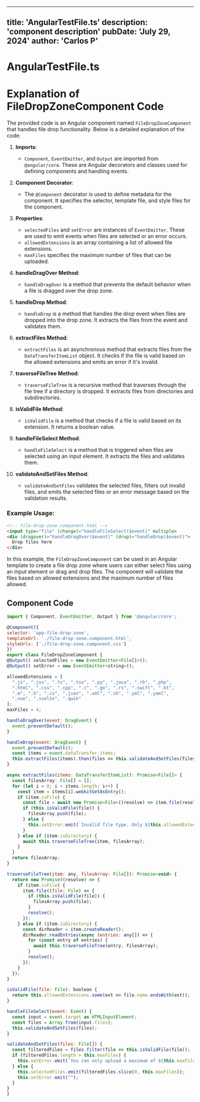---
  title: 'AngularTestFile.ts'
  description: 'component description'
  pubDate: 'July 29, 2024'
  author: 'Carlos P'
  ---
  
  
  
  # AngularTestFile.ts
  # Explanation of FileDropZoneComponent Code

The provided code is an Angular component named `FileDropZoneComponent` that handles file drop functionality. Below is a detailed explanation of the code:

1. **Imports**:
   - `Component`, `EventEmitter`, and `Output` are imported from `@angular/core`. These are Angular decorators and classes used for defining components and handling events.

2. **Component Decorator**:
   - The `@Component` decorator is used to define metadata for the component. It specifies the selector, template file, and style files for the component.

3. **Properties**:
   - `selectedFiles` and `setError` are instances of `EventEmitter`. These are used to emit events when files are selected or an error occurs.
   - `allowedExtensions` is an array containing a list of allowed file extensions.
   - `maxFiles` specifies the maximum number of files that can be uploaded.

4. **handleDragOver Method**:
   - `handleDragOver` is a method that prevents the default behavior when a file is dragged over the drop zone.

5. **handleDrop Method**:
   - `handleDrop` is a method that handles the drop event when files are dropped into the drop zone. It extracts the files from the event and validates them.

6. **extractFiles Method**:
   - `extractFiles` is an asynchronous method that extracts files from the `DataTransferItemList` object. It checks if the file is valid based on the allowed extensions and emits an error if it's invalid.

7. **traverseFileTree Method**:
   - `traverseFileTree` is a recursive method that traverses through the file tree if a directory is dropped. It extracts files from directories and subdirectories.

8. **isValidFile Method**:
   - `isValidFile` is a method that checks if a file is valid based on its extension. It returns a boolean value.

9. **handleFileSelect Method**:
   - `handleFileSelect` is a method that is triggered when files are selected using an input element. It extracts the files and validates them.

10. **validateAndSetFiles Method**:
    - `validateAndSetFiles` validates the selected files, filters out invalid files, and emits the selected files or an error message based on the validation results.

### Example Usage:
```html
<!-- file-drop-zone.component.html -->
<input type="file" (change)="handleFileSelect($event)" multiple>
<div (dragover)="handleDragOver($event)" (drop)="handleDrop($event)">
  Drop files here
</div>
```

In this example, the `FileDropZoneComponent` can be used in an Angular template to create a file drop zone where users can either select files using an input element or drag and drop files. The component will validate the files based on allowed extensions and the maximum number of files allowed.
  
  ## Component Code
  ```jsx
  import { Component, EventEmitter, Output } from '@angular/core';

@Component({
  selector: 'app-file-drop-zone',
  templateUrl: './file-drop-zone.component.html',
  styleUrls: ['./file-drop-zone.component.css']
})
export class FileDropZoneComponent {
  @Output() selectedFiles = new EventEmitter<File[]>();
  @Output() setError = new EventEmitter<string>();

  allowedExtensions = [
    ".js", ".jsx", ".ts", ".tsx", ".py", ".java", ".rb", ".php",
    ".html", ".css", ".cpp", ".c", ".go", ".rs", ".swift", ".kt",
    ".m", ".h", ".cs", ".json", ".xml", ".sh", ".yml", ".yaml",
    ".vue", ".svelte", ".qwik"
  ];
  maxFiles = 4;

  handleDragOver(event: DragEvent) {
    event.preventDefault();
  }

  handleDrop(event: DragEvent) {
    event.preventDefault();
    const items = event.dataTransfer.items;
    this.extractFiles(items).then(files => this.validateAndSetFiles(files));
  }

  async extractFiles(items: DataTransferItemList): Promise<File[]> {
    const filesArray: File[] = [];
    for (let i = 0; i < items.length; i++) {
      const item = items[i].webkitGetAsEntry();
      if (item.isFile) {
        const file = await new Promise<File>((resolve) => item.file(resolve));
        if (this.isValidFile(file)) {
          filesArray.push(file);
        } else {
          this.setError.emit(`Invalid file type. Only ${this.allowedExtensions.join(", ")} files are allowed.`);
        }
      } else if (item.isDirectory) {
        await this.traverseFileTree(item, filesArray);
      }
    }
    return filesArray;
  }

  traverseFileTree(item: any, filesArray: File[]): Promise<void> {
    return new Promise((resolve) => {
      if (item.isFile) {
        item.file((file: File) => {
          if (this.isValidFile(file)) {
            filesArray.push(file);
          }
          resolve();
        });
      } else if (item.isDirectory) {
        const dirReader = item.createReader();
        dirReader.readEntries(async (entries: any[]) => {
          for (const entry of entries) {
            await this.traverseFileTree(entry, filesArray);
          }
          resolve();
        });
      }
    });
  }

  isValidFile(file: File): boolean {
    return this.allowedExtensions.some(ext => file.name.endsWith(ext));
  }

  handleFileSelect(event: Event) {
    const input = event.target as HTMLInputElement;
    const files = Array.from(input.files);
    this.validateAndSetFiles(files);
  }

  validateAndSetFiles(files: File[]) {
    const filteredFiles = files.filter(file => this.isValidFile(file));
    if (filteredFiles.length > this.maxFiles) {
      this.setError.emit(`You can only upload a maximum of ${this.maxFiles} files.`);
    } else {
      this.selectedFiles.emit(filteredFiles.slice(0, this.maxFiles));
      this.setError.emit("");
    }
  }
}
  ```
  